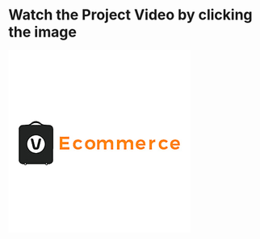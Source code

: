 # Watch the Project Video by clicking the image



[![Project Video](image.png)](https://tinyurl.com/ecommerce-project)